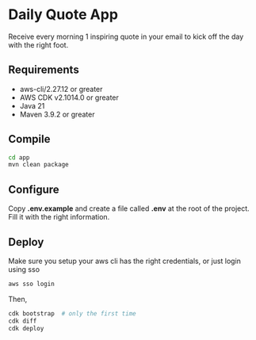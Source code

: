 # Daily Quote App

Receive every morning 1 inspiring quote in your email to kick off the day with the right foot.

## Requirements

- aws-cli/2.27.12 or greater
- AWS CDK v2.1014.0 or greater
- Java 21
- Maven 3.9.2 or greater

## Compile

```bash
cd app
mvn clean package
```

## Configure

Copy __.env.example__ and create a file called __.env__ at the root of the project. Fill it with the right information.

## Deploy

Make sure you setup your aws cli has the right credentials, or just login using sso

```bash
aws sso login
```

Then,

```bash
cdk bootstrap  # only the first time
cdk diff
cdk deploy
```
